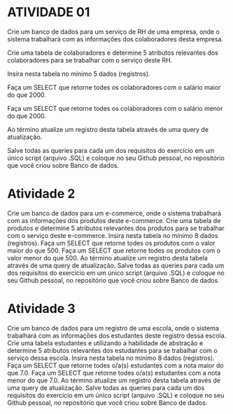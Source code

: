 # ATIVIDADE 01

Crie um banco de dados para um serviço de RH de uma empresa, onde o sistema trabalhará com as informações dos colaboradores desta empresa. 

Crie uma tabela de colaboradores e determine 5 atributos relevantes dos colaboradores para se trabalhar com o serviço deste RH.

Insira nesta tabela no mínimo 5 dados (registros).

Faça um SELECT que retorne todes os colaboradores com o salário maior do que 2000.

Faça um SELECT que retorne todes os colaboradores com o salário menor do que 2000.

Ao término atualize um registro desta tabela através de uma query de atualização.

Salve todas as queries para cada um dos requisitos do exercício em um único script (arquivo .SQL) e coloque no seu Github pessoal, no repositório que você criou sobre Banco de dados.

# Atividade 2

Crie um banco de dados para um e-commerce, onde o sistema trabalhará com as informações dos produtos deste e-commerce. 
Crie uma tabela de produtos e determine 5 atributos relevantes dos produtos para se trabalhar com o serviço deste e-commerce.
Insira nesta tabela no mínimo 8 dados (registros).
Faça um SELECT que retorne todes os produtos com o valor maior do que 500.
Faça um SELECT que retorne todes os produtos com o valor menor do que 500.
Ao término atualize um registro desta tabela através de uma query de atualização.
Salve todas as queries para cada um dos requisitos do exercício em um único script (arquivo .SQL) e coloque no seu Github pessoal, no repositório que você criou sobre Banco de dados.
 
# Atividade 3

Crie um banco de dados para um registro de uma escola, onde o sistema trabalhará com as informações dos estudantes deste registro dessa escola. 
Crie uma tabela estudantes e utilizando a habilidade de abstração e determine 5 atributos relevantes dos estudantes para se trabalhar com o serviço dessa escola.
Insira nesta tabela no mínimo 8 dados (registros).
Faça um SELECT que retorne todes o/a(s) estudantes com a nota maior do que 7.0.
Faça um SELECT que retorne todes o/a(s) estudantes com a nota menor do que 7.0.
Ao término atualize um registro desta tabela através de uma query de atualização.
Salve todas as queries para cada um dos requisitos do exercício em um único script (arquivo .SQL) e coloque no seu Github pessoal, no repositório que você criou sobre Banco de dados.

